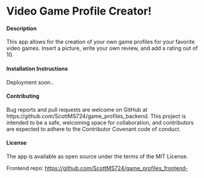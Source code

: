 <h1>Video Game Profile Creator!</h1>

<h4>Description</h4>
This app allows for the creation of your own game profiles for your favorite video games. Insert a picture, write your own review, and add a rating out of 10.

<h4>Installation Instructions</h4>
Deployment soon..

<h4>Contributing</h4>
Bug reports and pull requests are welcome on GitHub at https://github.com/ScottMS724/game_profiles_backend. This project is intended to be a safe, welcoming space for collaboration, and contributors are expected to adhere to the Contributor Covenant code of conduct.

<h4>License</h4>
The app is available as open source under the terms of the MIT License.



Frontend repo: https://github.com/ScottMS724/game_profiles_frontend-